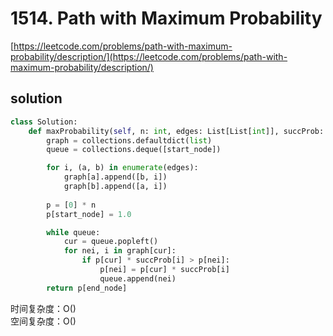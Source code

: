# 1514. Path with Maximum Probability
[https://leetcode.com/problems/path-with-maximum-probability/description/](https://leetcode.com/problems/path-with-maximum-probability/description/)


## solution
```python
class Solution:
    def maxProbability(self, n: int, edges: List[List[int]], succProb: List[float], start_node: int, end_node: int) -> float:
        graph = collections.defaultdict(list)
        queue = collections.deque([start_node])

        for i, (a, b) in enumerate(edges):
            graph[a].append([b, i])
            graph[b].append([a, i])
        
        p = [0] * n
        p[start_node] = 1.0

        while queue:
            cur = queue.popleft()
            for nei, i in graph[cur]:
                if p[cur] * succProb[i] > p[nei]:
                    p[nei] = p[cur] * succProb[i]
                    queue.append(nei)
        return p[end_node]
```
时间复杂度：O() <br>
空间复杂度：O()
